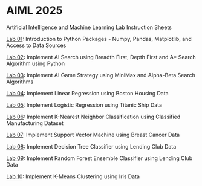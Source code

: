 # AIML 2025
Artificial Intelligence and Machine Learning Lab Instruction Sheets

[Lab 01](https://github.com/sanjanabayya30/Ai-ml_2303A52019/blob/main/Aiml_part1.ipynb): Introduction to Python Packages - Numpy, Pandas, Matplotlib, and Access to Data Sources

[Lab 02](https://github.com/sanjanabayya30/Ai-ml_2303A52019/blob/main/AIML_Lab02.ipynb): Implement AI Search using Breadth First, Depth First and A* Search Algorithm using Python

[Lab 03](https://github.com/sanjanabayya30/Ai-ml_2303A52019/blob/main/AIML_Lab03.ipynb): Implement AI Game Strategy using MiniMax and Alpha-Beta Search Algorithms

[Lab 04](https://github.com/sanjanabayya30/Ai-ml_2303A52019/blob/main/AIIML_Lab04.ipynb): Implement Linear Regression using Boston Housing Data

[Lab 05](https://github.com/sanjanabayya30/Ai-ml_2303A52019/blob/main/AIML_Lab05.ipynb): Implement Logistic Regression using Titanic Ship Data

[Lab 06](https://github.com/sanjanabayya30/Ai-ml_2303A52019/blob/main/AIML_Lab06.ipynb): Implement K-Nearest Neighbor Classification using Classified Manufacturing Dataset

[Lab 07](https://github.com/sanjanabayya30/Ai-ml_2303A52019/blob/main/AIML_07.ipynb): Implement Support Vector Machine using Breast Cancer Data

[Lab 08](): Implement Decision Tree Classifier using Lending Club Data

[Lab 09](): Implement Random Forest Ensemble Classifier using Lending Club Data

[Lab 10](): Implement K-Means Clustering using Iris Data
